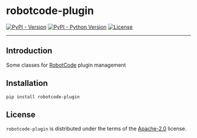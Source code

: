 # robotcode-plugin

[![PyPI - Version](https://img.shields.io/pypi/v/robotcode-plugin.svg)](https://pypi.org/project/robotcode-plugin)
[![PyPI - Python Version](https://img.shields.io/pypi/pyversions/robotcode-plugin.svg)](https://pypi.org/project/robotcode-plugin)
[![License](https://img.shields.io/github/license/robotcodedev/robotcode?style=flat&logo=apache)](https://github.com/robotcodedev/robotcode/blob/master/LICENSE.txt)

-----

## Introduction

Some classes for [RobotCode](https://robotcode.io) plugin management

## Installation

```console
pip install robotcode-plugin
```

## License

`robotcode-plugin` is distributed under the terms of the [Apache-2.0](https://spdx.org/licenses/Apache-2.0.html) license.
